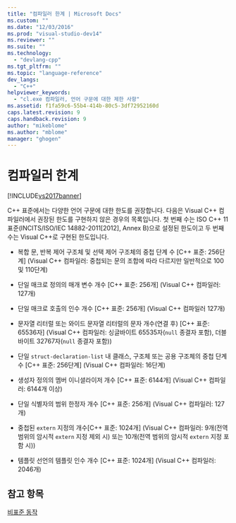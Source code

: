 ```yaml
---
title: "컴파일러 한계 | Microsoft Docs"
ms.custom: ""
ms.date: "12/03/2016"
ms.prod: "visual-studio-dev14"
ms.reviewer: ""
ms.suite: ""
ms.technology: 
  - "devlang-cpp"
ms.tgt_pltfrm: ""
ms.topic: "language-reference"
dev_langs: 
  - "C++"
helpviewer_keywords: 
  - "cl.exe 컴파일러, 언어 구문에 대한 제한 사항"
ms.assetid: f1fa59c6-55b4-414b-80c5-3df72952160d
caps.latest.revision: 9
caps.handback.revision: 9
author: "mikeblome"
ms.author: "mblome"
manager: "ghogen"
---
```

# 컴파일러 한계
[!INCLUDE[vs2017banner](../assembler/inline/includes/vs2017banner.md)]

C\+\+ 표준에서는 다양한 언어 구문에 대한 한도를 권장합니다.  다음은 Visual C\+\+ 컴파일러에서 권장된 한도를 구현하지 않은 경우의 목록입니다.  첫 번째 수는 ISO C\+\+ 11 표준\(INCITS\/ISO\/IEC 14882\-2011\[2012\], Annex B\)으로 설정된 한도이고 두 번째 수는 Visual C\+\+로 구현된 한도입니다.  
  
-   복합 문, 반복 제어 구조체 및 선택 제어 구조체의 중첩 단계 수 \[C\+\+ 표준: 256단계\] \(Visual C\+\+ 컴파일러: 중첩되는 문의 조합에 따라 다르지만 일반적으로 100 및 110단계\)  
  
-   단일 매크로 정의의 매개 변수 개수 \[C\+\+ 표준: 256개\] \(Visual C\+\+ 컴파일러: 127개\)  
  
-   단일 매크로 호출의 인수 개수 \[C\+\+ 표준: 256개\] \(Visual C\+\+ 컴파일러 127개\)  
  
-   문자열 리터럴 또는 와이드 문자열 리터럴의 문자 개수\(연결 후\) \[C\+\+ 표준: 65536자\] \(Visual C\+\+ 컴파일러: 싱글바이트 65535자\(`null` 종결자 포함\), 더블바이트 32767자\(`null` 종결자 포함\)\)  
  
-   단일 `struct-declaration-list` 내 클래스, 구조체 또는 공용 구조체의 중첩 단계 수 \[C\+\+ 표준: 256단계\] \(Visual C\+\+ 컴파일러: 16단계\)  
  
-   생성자 정의의 멤버 이니셜라이저 개수 \[C\+\+ 표준: 6144개\] \(Visual C\+\+ 컴파일러: 6144개 이상\)  
  
-   단일 식별자의 범위 한정자 개수 \[C\+\+ 표준: 256개\] \(Visual C\+\+ 컴파일러: 127개\)  
  
-   중첩된 `extern` 지정의 개수\[C\+\+ 표준: 1024개\] \(Visual C\+\+ 컴파일러: 9개\(전역 범위의 암시적 `extern` 지정 제외 시\) 또는 10개\(전역 범위의 암시적 `extern` 지정 포함 시\)\)  
  
-   템플릿 선언의 템플릿 인수 개수 \[C\+\+ 표준: 1024개\] \(Visual C\+\+ 컴파일러: 2046개\)  
  
## 참고 항목  
 [비표준 동작](../cpp/nonstandard-behavior.md)